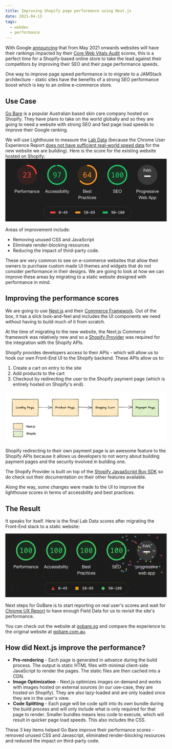 ```yaml
---
title: Improving Shopify page performance using Next.js
date: 2021-04-13
tags:
  - webdev
  - performance
---
```


With Google [announcing](https://support.google.com/webmasters/thread/86521401?hl=en) that from May 2021 onwards websites will have their rankings impacted by their [Core Web Vitals Audit](https://web.dev/learn-web-vitals/) scores, this is a perfect time for a Shopify-based online store to take the lead against their competitors by improving their SEO and their page performance speeds.

One way to improve page speed performance is to migrate to a JAMStack architecture - static sites have the benefits of a strong SEO performance boost which is key to an online e-commerce store.

## Use Case

[Go Bare](http://gobare.com.au/) is a popular Australian based skin care company hosted on Shopify. They have plans to take on the world globally and so they are going to need a website with strong SEO and fast page load speeds to improve their Google ranking.

We will use Lighthouse to measure the [Lab Data](https://web.dev/user-centric-performance-metrics/#in-the-lab) (because the Chrome User Experience Report [does not have sufficient real-world speed data](https://developers.google.com/speed/docs/insights/about#faq) for the new website we are building). Here is the score for the existing website hosted on Shopify:
![Go Bare performance Scores](/images/uploads/gobare-shopify-lighthouse.png 'Go Bare performance Scores')

Areas of improvement include:

- Removing unused CSS and JavaScript
- Eliminate render-blocking resources
- Reducing the impact of third-party code.

These are very common to see on e-commerce websites that allow their owners to purchase custom made UI themes and widgets that do not consider performance in their designs. We are going to look at how we can improve these areas by migrating to a static website designed with performance in mind.

## Improving the performance scores

We are going to use [Next.js](https://nextjs.org/) and their [Commerce Framework](https://nextjs.org/commerce). Out of the box, it has a slick look-and-feel and includes the UI components we need without having to build much of it from scratch.

At the time of migrating to the new website, the Next.js Commerce framework was relatively new and so a [Shopify Provider](https://github.com/petermekhaeil/nextjs-commerce-shopify) was required for the integration with the Shopify APIs.

Shopify provides developers access to their APIs - which will allow us to hook our own Front-End UI to the Shopify backend. These APIs allow us to:

1. Create a cart on entry to the site
2. Add products to the cart
3. Checkout by redirecting the user to the Shopify payment page (which is entirely hosted on Shopify's end).

![Go Bare User Journey](/images/uploads/gobare-user-journey.png 'Go Bare User Journey')

Shopify redirecting to their own payment page is an awesome feature to the Shopify APIs because it allows us developers to not worry about building payment pages and the security involved in building one.

The Shopify Provider is built on top of the [Shopify JavaaScript Buy SDK](https://github.com/Shopify/js-buy-sdk#readme) so do check out their documentation on their other features available.

Along the way, some changes were made to the UI to improve the lighthouse scores in terms of accessbility and best practices.

## The Result

It speaks for itself. Here is the final Lab Data scores after migrating the Front-End stack to a static website:

![Go Bare performance Scores](/images/uploads/gobare-nextjs-lighthouse.gif 'Go Bare performance Scores')

Next steps for GoBare is to start reporting on real user's scores and wait for [Chrome UX Report](https://developers.google.com/web/tools/chrome-user-experience-report) to have enough Field Data for us to revisit the site's performance.

You can check out the website at [gobare.sg](https://gobare.sg) and compare the experience to the original website at [gobare.com.au](https://gobare.com.au).

## How did Next.js improve the performance?

- **Pre-rendering** - Each page is generated in advance during the build process. The output is static HTML files with minimal client-side JavaScript to render the pages. The static files are then cached into a CDN.
- **Image Optimization** - Next.js optimizes images on demand and works with images hosted on external sources (in our use-case, they are hosted on Shopify). They are also lazy-loaded and are only loaded once they are in the user's view.
- **Code Splitting** - Each page will be code split into its own bundle during the build process and will only include what is only required for that page to render. Smaller bundles means less code to execute, which will result in quicker page load speeds. This also includes the CSS.

These 3 key items helped Go Bare improve their performance scores - removed unused CSS and Javascript, eliminated render-blocking resources and reduced the impact on third-party code.
